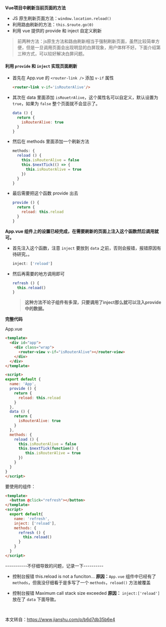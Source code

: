**Vue项目中刷新当前页面的方法**

* JS 原生刷新页面方法：`window.location.reload()`
* 利用路由刷新的方法：`this.$route.go(0)`
* 利用 vue 提供的 provide 和 inject 自定义刷新

> 前两种方法：js原生方法和路由刷新相当于强制刷新页面，虽然比较简单方便，但是一旦调用页面会出现明显的白屏现象，用户体样不好。下面介绍第三种方式，可以较好解决白屏问题。

#### 利用 `provide` 和 `inject` 实现页面刷新

* 首先在 App.vue 的 `<router-link />` 添加 `v-if` 属性

  ```html
  <router-link v-if='isRouterAlive'/>
  ```

* 其次在 data 里面添加 `isRouetrAlive`，这个属性名可以自定义，默认设置为 `true`，如果为 `false` 整个页面就不会显示了。

  ```js
  data () {
    return {
      isRouterAlive: true
    }
  }
  ```

* 然后在 methods 里面添加一个刷新方法

  ```js
  methods: {
    reload () {
      this.isRouterAlive = false
      this.$nextTick(() => {
        this.isRouterAlive = true
      })
    }
  }
  ```

* 最后需要把这个函数 provide 出去

  ```js
  provide () {
    return {
      reload: this.reload
    }
  }
  ```

**App.vue 组件上的设置已经完成，在需要刷新的页面上注入这个函数然后调用就可。**

* 首先注入这个函数，注意 `inject` 要放到 `data`  之前，否则会报错，报错原因有待研究。。

  ```js
  inject: ['reload']
  ```

* 然后再需要的地方调用即可

  ```js
  refresh () {
    this.reload()
  }
  ```

  > **这种方法不论子组件有多深，只要调用了inject那么就可以注入provide中的数据。**

**完整代码**

App.vue

```html
<template>
  <div id="app">
    <div class="wrap">
      <router-view v-if="isRouterAlive"></router-view>
    </div>
  </div>
</template>

<script>
export default {
  name: 'App',
  provide () {
    return {
      reload: this.reload
    }
  },
  data () {
    return {
      isRouterAlive: true
    }
  },
  methods: {
    reload () {
      this.isRouterAlive = false
      this.$nextTick(function() {
         this.isRouterAlive = true
      })
    }
  }
}
</script>
```

要使用的组件：

```html
<template>
  <button @click="refresh"></button>
</template>
<script>
  export default{
    name: 'refresh',
    inject: ['reload'],
    methods: {
      refresh () {
        this.reload()
      }
    }
  }
</script>
```

-----------不仔细导致的问题，记录一下----------

* 控制台报错 this.reload is not a funciton... 	**原因：**`App.vue` 组件中已经有了 `methods`，但我没仔细看于是多写了一个 `methods`，`reload()` 方法被覆盖

* 控制台报错 Maximum call stack size exceeded	**原因：** `inject:['reload']` 放在了 `data` 下面导致。

  ​

本文转自：<https://www.jianshu.com/p/b6d7db35b6e4>



